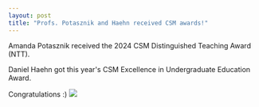 ```yaml
---
layout: post
title: "Profs. Potasznik and Haehn received CSM awards!"
---
```

Amanda Potasznik received the 2024 CSM Distinguished Teaching Award (NTT). 

Daniel Haehn got this year's CSM Excellence in Undergraduate Education Award. 

Congratulations :)
<img src="/WEB/images/amanda_and_daniel.jpg">


